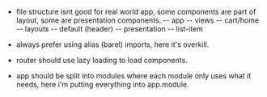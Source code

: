 
* file structure isnt good for real world app, some components are part of layout, some are presentation components.
  -- app 
    -- views
        -- cart/home
    -- layouts
        -- default (header)
    -- presentation
        -- list-item

* always prefer using alias (barel) imports, here it's overkill.
* router should use lazy loading to load components.
* app should be split into modules where each module only uses what it needs, here i'm putting everything into app.module.